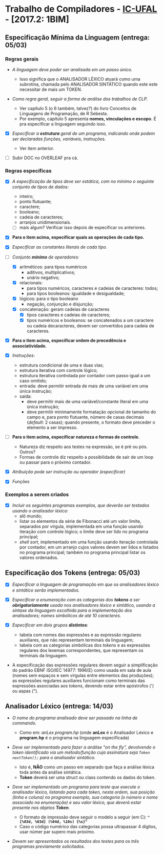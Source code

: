 

Trabalho de Compiladores - [IC-UFAL](www.ic.ufal.br) - \[2017.2: 1BIM\]
=======

Especificação Mínima da Linguagem (entrega: 05/03)
------

### Regras gerais

* _A linguagem deve poder ser analisada em um passo único._

    * Isso significa que o ANALISADOR LÉXICO atuará como uma subrotina, chamada pelo ANALISADOR SINTÁTICO 
    quando este este necessitar de mais um TOKEN.

* _Como regra geral, seguir a forma de análise dos trabalhos de CLP._ 
    * Ver capítulo 5 (o 6 também, talvez?) do livro Conceitos de Linguagens de Programação, de R Sebesta.
    * Por exemplo, capítulo 5 apresenta **nomes, vinculações e escopo**. É pra especificar a linguagem
      seguindo isso.

* [x] _Especificar a **estrutura** geral de um programa, indicando onde podem ser declaradas funções, variáveis,
  instruções._
    * Ver item anterior.

* [ ] Subir DOC no OVERLEAF pra cá. 

### Regras específicas

* [x] _A especificação de tipos deve ser estática, com no mínimo o seguinte conjunto de tipos de dados:_
    * inteiro;
    * ponto flutuante;
    * caractere;
    * booleano;
    * cadeia de caracteres;
    * arranjos unidimensionais.
    * [ ] mais algum? Verificar isso depois de especificar os anteriores.

* [x] **Para o item acima, especificar quais as operações de cada tipo.**

* [x] _Especificar as constantes literais de cada tipo._

* [ ] _Conjunto **mínimo** de operadores:_
    * [x] aritméticos: para tipos numéricos
        * aditivos, multiplicativos;
        * unário negativo;
    * [x] relacionais:
        * para tipos numéricos, caracteres e cadeias de caracteres: todos;
        * para tipos booleanos: igualdade e desigualdade;
    * [x] lógicos: para o tipo booleano
        * negação, conjunção e disjunção;
    * [x] concatenação: geram cadeias de caracteres
        * [x] tipos caracteres e cadeias de caracteres;
        * [x] tipos numéricos e booleanos: se concatenados a um caractere ou cadeia decaracteres, devem ser
          convertidos para cadeia de caracteres.

* [x] **Para o item acima, especificar ordem de precedência e associatividade.**

* [x] _Instruções_:
    * estrutura condicional de uma e duas vias;
    * estrutura iterativa com controle lógico;
    * estrutura iterativa controlada por contador com passo igual a um caso omitido;
    * entrada: deve permitir entrada de mais de uma variável em uma única instrução;
    * saída:
        * deve permitir mais de uma variável/constante literal em uma única instrução;
        * deve permitir minimamente formatação opcional de tamanho do campo e, para ponto flutuante, número de
          casas decimais (_default_: 2 casas); quando presente, o formato deve preceder o elemento a ser
          impresso.

* [ ] **Para o item acima, especificar natureza e formas de controle.**
    * Natureza diz respeito aos testes na expressão, se é pré ou pós. Outros?
    * Formas de controle diz respeito a possibilidade de sair de um loop ou passar para o próximo contador.

* [x] _Atribuição pode ser instrução ou operador (especificar)_

* [x] _Funções_

### Exemplos a serem criados
* [x] _Incluir os seguintes programas exemplos, que deverão ser testados usando o analisador léxico_:
    * alô mundo;
    * listar os elementos da série de Fibonacci até um valor limite, separados por vírgula, implementada em
      uma função usando iteração com controle lógico; o limite deve ser lido no programa principal;
    * _shell sort_, implementado em uma função usando iteração controlada por contador, em um arranjo cujos
      valores devem ser lidos e listados no programa principal; também no programa principal listar os valores
      ordenados.

Especificação dos Tokens (entrega: 05/03)
------

* [x] _Especificar a linguagem de programação em que os analisadores léxico e sintático serão implementados._

* [X] _Especificar a enumeração com as categorias dos **tokens** a ser **obrigatoriamente** usada nos 
  analisadores léxico e sintático, usando a sintaxe da linguagem escolhida para a implementação dos 
  analisadores; nomes simbólicos de até 10 caracteres._

* [X] _Especificar em dois grupos **distintos**:_
    * tabela com nomes das expressões e as expressão regulares auxiliares, que não representam terminais
      da linguagem;
    * tabela com as categorias simbólicas dos _tokens_ e as expressões regulares dos lexemas correspondentes,
      que representam os terminais da linguagem. 

* A especificação das expressões regulares devem seguir a simplificação do padrão EBNF ISO/IEC 14977:
  1996(E) como usada em sala de aula (nomes sem espaços e sem vírgulas entre elementos das produções); as
  expressões regulares auxiliares funcionam como terminais das expressões associadas aos _tokens_, devendo
  estar entre apóstrofos (') ou aspas (").



Analisador Léxico (entrega: 14/03)
------

* _O nome do programa analisado deve ser passado na linha de commando._
   * Como em: _anLex program.hp_ (onde **anLex** é o Analisador Léxico e **program.hp** é o programa na linguagem especificada)

* _Deve ser implementado para fazer a análise "on the fly", devolvendo o token identificado via um método/função cuja assinatura seja `Token nextToken();` para o analisador sintático._
   * Isto é, **NÃO** como um passo em separado que faça a análise léxica toda antes da análise sintática.
   * **Token** deverá ser uma struct ou class contendo os dados do token.
   
* _Deve ser implementado um programa para teste que execute o analisador léxico, listando para cada  token, nesta ordem, sua posição (linha e coluna) no programa exemplo, sua categoria (o número e nome associado na enumeração) e seu valor léxico, que deverá estar presente nos objetos **Token**._
   * O formato de impressão deve seguir o modelo a seguir (em C): **`"[%03d, %03d] (%04d, %10s) {%s}"`**
   * Caso o código numérico das categorias possa ultrapassar 4 dígitos, usar númer par supero mais próximo.

* _Devem ser apresentados os resultados dos testes para os três programas previamente solicitados._
